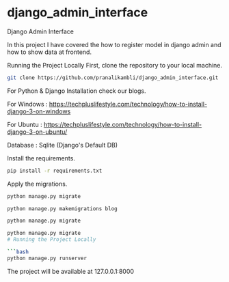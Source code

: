 # django_admin_interface
Django Admin Interface

In this project I have covered the how to register model in django admin and how to show data at frontend.

Running the Project Locally First, clone the repository to your local machine.
```bash
git clone https://github.com/pranalikambli/django_admin_interface.git
```

For Python & Django Installation check our blogs.

For Windows : https://techpluslifestyle.com/technology/how-to-install-django-3-on-windows

For Ubuntu :  https://techpluslifestyle.com/technology/how-to-install-django-3-on-ubuntu/

Database : Sqlite (Django's Default DB)

Install the requirements.
```bash
pip install -r requirements.txt
```

Apply the migrations.
```bash
python manage.py migrate 
```
```bash
python manage.py makemigrations blog
```
```bash
python manage.py migrate
```

```bash
python manage.py migrate
# Running the Project Locally

```bash
python manage.py runserver 
```
The project will be available at 127.0.0.1:8000
